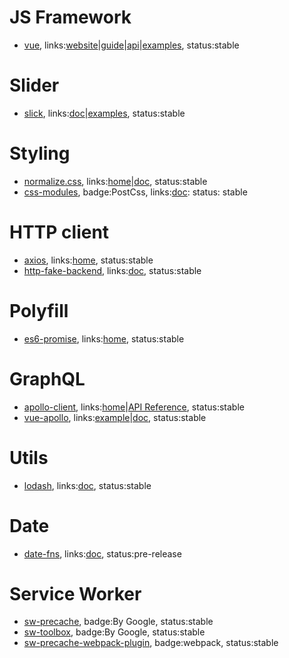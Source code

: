 # JS Framework

- [vue](https://github.com/vuejs/vue), links:[website](https://vuejs.org/)|[guide](https://vuejs.org/v2/guide/)|[api](https://vuejs.org/v2/api/)|[examples](https://vuejs.org/v2/examples/), status:stable

# Slider

- [slick](https://github.com/kenwheeler/slick/), links:[doc](http://kenwheeler.github.io/slick/)|[examples](http://kenwheeler.github.io/slick/), status:stable

# Styling

- [normalize.css](https://github.com/necolas/normalize.css), links:[home](https://necolas.github.io/normalize.css/)|[doc](https://github.com/necolas/normalize.css), status:stable
- [css-modules](https://github.com/css-modules/postcss-modules), badge:PostCss, links:[doc](https://github.com/css-modules/css-modules/tree/master/docs): status: stable

# HTTP client

- [axios](https://github.com/mzabriskie/axios), links:[home](https://github.com/mzabriskie/axios), status:stable
- [http-fake-backend](https://github.com/micromata/http-fake-backend), links:[doc](https://github.com/micromata/http-fake-backend), status:stable

# Polyfill

- [es6-promise](https://github.com/stefanpenner/es6-promise), links:[home](https://github.com/stefanpenner/es6-promise), status:stable

# GraphQL

- [apollo-client](https://github.com/apollographql/apollo-client), links:[home](https://github.com/apollographql/apollo-client)|[API Reference](http://dev.apollodata.com/core/apollo-client-api.html), status:stable
- [vue-apollo](https://github.com/Akryum/vue-apollo), links:[example](https://jsfiddle.net/Akryum/oyejk2qL/)|[doc](https://github.com/Akryum/vue-apollo), status:stable

# Utils

- [lodash](https://github.com/lodash/lodash), links:[doc](https://lodash.com/docs/), status:stable

# Date

- [date-fns](https://github.com/date-fns/date-fns), links:[doc](https://github.com/date-fns/date-fns), status:pre-release

# Service Worker

- [sw-precache](https://github.com/GoogleChromeLabs/sw-precache), badge:By Google, status:stable
- [sw-toolbox](https://github.com/GoogleChromeLabs/sw-toolbox), badge:By Google, status:stable
- [sw-precache-webpack-plugin](https://github.com/goldhand/sw-precache-webpack-plugin), badge:webpack, status:stable
